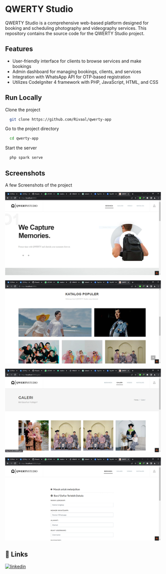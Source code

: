 
# QWERTY Studio

QWERTY Studio is a comprehensive web-based platform designed for booking and scheduling photography and videography services. This repository contains the source code for the QWERTY Studio project.


## Features

- User-friendly interface for clients to browse services and make bookings
- Admin dashboard for managing bookings, clients, and services
- Integration with WhatsApp API for OTP-based registration
- Utilizes CodeIgniter 4 framework with PHP, JavaScript, HTML, and CSS


## Run Locally

Clone the project

```bash
  git clone https://github.com/Rivaal/qwerty-app
```

Go to the project directory

```bash
  cd qwerty-app
```

Start the server

```bash
  php spark serve
```


## Screenshots

A few Screenshots of the project

![Home Page Client 2](https://raw.githubusercontent.com/Rivaal/qwerty-app/master/screenshot_app/1client-homepage.PNG)

![Home Page Client 2](https://raw.githubusercontent.com/Rivaal/qwerty-app/master/screenshot_app/2client-homepage2.PNG)

![Home Page Client 2](https://raw.githubusercontent.com/Rivaal/qwerty-app/master/screenshot_app/3client-gallery.PNG)

![Home Page Client 2](https://raw.githubusercontent.com/Rivaal/qwerty-app/master/screenshot_app/6client-register.PNG)

## 🔗 Links
[![linkedin](https://img.shields.io/badge/linkedin-0A66C2?style=for-the-badge&logo=linkedin&logoColor=white)](https://www.linkedin.com/in/rivaldo-saputra-rivalartwork/)

